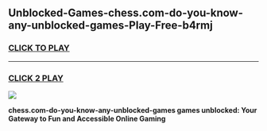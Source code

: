 
## Unblocked-Games-chess.com-do-you-know-any-unblocked-games-Play-Free-b4rmj
<h3>
<a href="https://premium76.site?title=chess.com-do-you-know-any-unblocked-games&ref=23A">CLICK TO PLAY</a></h3>
<hr>

<h3>
<a href="https://premium76.site?title=chess.com-do-you-know-any-unblocked-games&ref=23A">CLICK 2 PLAY</a>
  
</h3>

<a href="https://premium76.site?title=chess.com-do-you-know-any-unblocked-games&ref=23A"><img src="https://clearcache.store/games.png"></a>


**chess.com-do-you-know-any-unblocked-games games unblocked: Your Gateway to Fun and Accessible Online Gaming**
